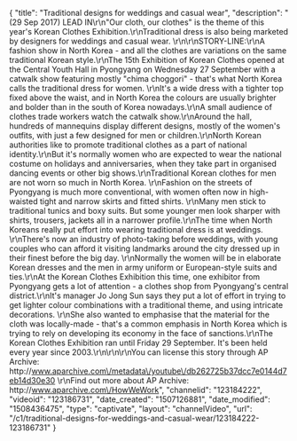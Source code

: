 {
    "title": "Traditional designs for weddings and casual wear",
    "description": "(29 Sep 2017) LEAD IN\r\n\"Our cloth, our clothes\" is the theme of this year's Korean Clothes Exhibition.\r\nTraditional dress is also being marketed by designers for weddings and casual wear. \r\n\r\nSTORY-LINE:\r\nA fashion show in North Korea - and all the clothes are variations on the same traditional Korean style.\r\nThe 15th Exhibition of Korean Clothes opened at the Central Youth Hall in Pyongyang on Wednesday 27 September with a catwalk show featuring mostly \"chima choggori\" - that's what North Korea calls the traditional dress for women. \r\nIt's a wide dress with a tighter top fixed above the waist, and in North Korea the colours are usually brighter and bolder than in the south of Korea nowadays.\r\nA small audience of clothes trade workers watch the catwalk show.\r\nAround the hall, hundreds of mannequins display different designs, mostly of the women's outfits, with just a few designed for men or children.\r\nNorth Korean authorities like to promote traditional clothes as a part of national identity.\r\nBut it's normally women who are expected to wear the national costume on holidays and anniversaries, when they take part in organised dancing events or other big shows.\r\nTraditional Korean clothes for men are not worn so much in North Korea. \r\nFashion on the streets of Pyongyang is much more conventional, with women often now in high-waisted tight and narrow skirts and fitted shirts. \r\nMany men stick to traditional tunics and boxy suits. But some younger men look sharper with shirts, trousers, jackets all in a narrower profile.\r\nThe time when North Koreans really put effort into wearing traditional dress is at weddings. \r\nThere's now an industry of photo-taking before weddings, with young couples who can afford it visiting landmarks around the city dressed up in their finest before the big day. \r\nNormally the women will be in elaborate Korean dresses and the men in army uniform or European-style suits and ties.\r\nAt the Korean Clothes Exhibition this time, one exhibitor from Pyongyang gets a lot of attention - a clothes shop from Pyongyang's central district.\r\nIt's manager Jo Jong Sun says they put a lot of effort in trying to get lighter colour combinations with a traditional theme, and using intricate decorations. \r\nShe also wanted to emphasise that the material for the cloth was locally-made - that's a common emphasis in North Korea which is trying to rely on developing its economy in the face of sanctions.\r\nThe Korean Clothes Exhibition ran until Friday 29 September. It's been held every year since 2003.\r\n\r\n\r\nYou can license this story through AP Archive: http:\/\/www.aparchive.com\/metadata\/youtube\/db262725b37dcc7e0144d7eb14d30e30 \r\nFind out more about AP Archive: http:\/\/www.aparchive.com\/HowWeWork",
    "channelid": "123184222",
    "videoid": "123186731",
    "date_created": "1507126881",
    "date_modified": "1508436475",
    "type": "captivate",
    "layout": "channelVideo",
    "url": "\/c1\/traditional-designs-for-weddings-and-casual-wear\/123184222-123186731"
}